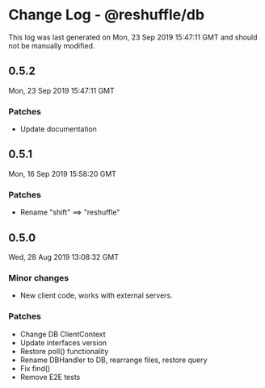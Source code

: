 # Change Log - @reshuffle/db

This log was last generated on Mon, 23 Sep 2019 15:47:11 GMT and should not be manually modified.

## 0.5.2
Mon, 23 Sep 2019 15:47:11 GMT

### Patches

- Update documentation

## 0.5.1
Mon, 16 Sep 2019 15:58:20 GMT

### Patches

- Rename "shift" ==> "reshuffle"

## 0.5.0
Wed, 28 Aug 2019 13:08:32 GMT

### Minor changes

- New client code, works with external servers.

### Patches

- Change DB ClientContext
- Update interfaces version
- Restore poll() functionality
- Rename DBHandler to DB, rearrange files, restore query
- Fix find()
- Remove E2E tests

